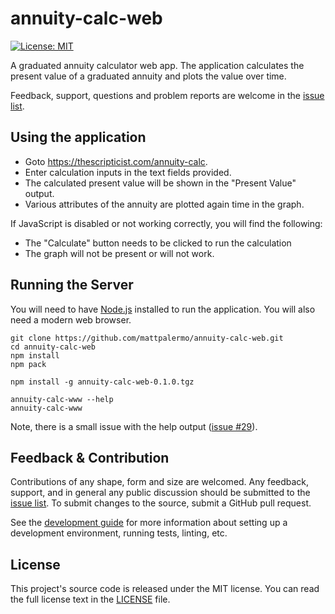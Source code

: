 # annuity-calc-web

[![License:
MIT](https://img.shields.io/badge/License-MIT-yellow.svg)](https://opensource.org/licenses/MIT)

A graduated annuity calculator web app. The application calculates the present
value of a graduated annuity and plots the value over time.

Feedback, support, questions and problem reports are welcome in the
[issue list](https://github.com/mattpalermo/annuity-calc-web/issues).

## Using the application

* Goto https://thescripticist.com/annuity-calc.
* Enter calculation inputs in the text fields provided.
* The calculated present value will be shown in the "Present Value" output.
* Various attributes of the annuity are plotted again time in the graph.

If JavaScript is disabled or not working correctly, you will find the following:

* The "Calculate" button needs to be clicked to run the calculation
* The graph will not be present or will not work.

## Running the Server

You will need to have [Node.js](https://nodejs.org/en/) installed to run the
application. You will also need a modern web browser.

```
git clone https://github.com/mattpalermo/annuity-calc-web.git
cd annuity-calc-web
npm install
npm pack

npm install -g annuity-calc-web-0.1.0.tgz

annuity-calc-www --help
annuity-calc-www
```

Note, there is a small issue with the help output
([issue #29](https://github.com/mattpalermo/annuity-calc-web/issues/29)).

## Feedback & Contribution

Contributions of any shape, form and size are welcomed. Any feedback, support,
and in general any public discussion should be submitted to the
[issue list](https://github.com/mattpalermo/annuity-calc-web/issues).
To submit changes to the source, submit a GitHub pull request.

See the [development guide](doc/development-guide.md) for more information about
setting up a development environment, running tests, linting, etc.

## License

This project's source code is released under the MIT license. You can read the
full license text in the [LICENSE](LICENSE) file.
